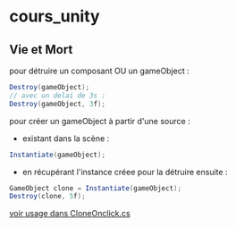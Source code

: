 # cours_unity

## Vie et Mort 

pour détruire un composant OU un gameObject : 
```csharp
Destroy(gameObject);
// avec un delai de 3s :
Destroy(gameObject, 3f);
```

pour créer un gameObject à partir d'une source : 
- existant dans la scène : 
```csharp 
Instantiate(gameObject);
```

- en récupérant l'instance créee pour la détruire ensuite : 
```csharp
GameObject clone = Instantiate(gameObject);
Destroy(clone, 5f);
```

[voir usage dans CloneOnclick.cs](./Assets/CloneOnClick.cs)